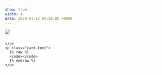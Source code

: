 ```yaml
---
show: true
width: 4
date: 2020-01-12 00:01:00 +0800
---
```

<div>
  <img data-src="{{ 'assets/images/covers/cover1.jpg' | relative_url }}" class="lazy w-100 rounded-xl" src="{{ '/assets/images/empty_300x200.png' | relative_url }}">

  <div class="card-img-overlay" style="overflow: scroll; background: rgb(255,255,255,0.8)">
    <h5 class="card-title"></h5>
    <p class="card-text">
      
    </p>
    <p class="card-text">
      {% raw %}
      <code></code>
      {% endraw %}
    </p>
  </div>
</div>
